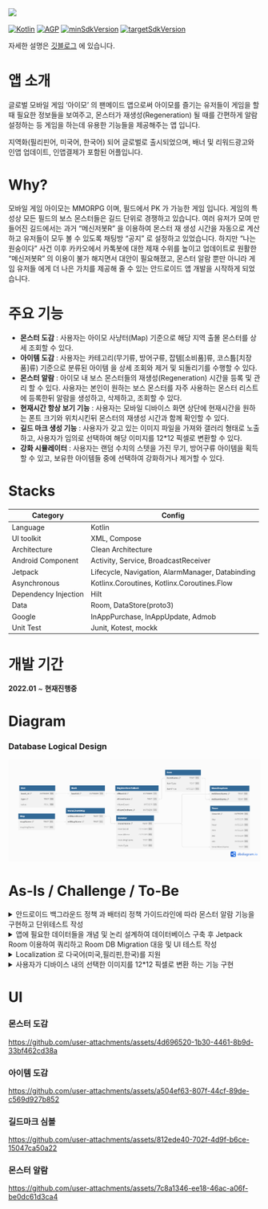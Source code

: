 <a href="https://play.google.com/store/apps/details?id=com.jinproject.twomillustratedbook">
	<img src="https://img.shields.io/badge/PlayStore-v2.3.1-4285F4?style=for-the-badge&logo=googleplay&logoColor=white&link=https://play.google.com/store/apps/details?id=com.jinproject.twomillustratedbook" />
</a>

[![Kotlin](https://img.shields.io/badge/Kotlin-2.0.10-blue.svg)](https://kotlinlang.org)
[![AGP](https://img.shields.io/badge/gradle-8.5.0-green.svg)](https://gradle.org/)
[![minSdkVersion](https://img.shields.io/badge/minSdkVersion-26-red)](https://developer.android.com/distribute/best-practices/develop/target-sdk)
[![targetSdkVersion](https://img.shields.io/badge/targetSdkVersion-34-orange)](https://developer.android.com/distribute/best-practices/develop/target-sdk)

자세한 설명은 [깃블로그](https://jowunnal.github.io/categories/#projects "블로그 링크") 에 있습니다.

# 앱 소개

글로벌 모바일 게임 ‘아이모’ 의 팬메이드 앱으로써 아이모를 즐기는 유저들이 게임을 할때 필요한 정보들을 보여주고, 몬스터가 재생성(Regeneration) 될 때를 간편하게 알람 설정하는 등 게임을 하는데 유용한 기능들을 제공해주는 앱 입니다.

지역화(필리핀어, 미국어, 한국어) 되어 글로벌로 출시되었으며, 배너 및 리워드광고와 인앱 업데이트, 인앱결제가 포함된 어플입니다.

# Why?

모바일 게임 아이모는 MMORPG 이며, 필드에서 PK 가 가능한 게임 입니다. 게임의 특성상 모든 필드의 보스 몬스터들은 길드 단위로 경쟁하고 있습니다. 여러 유저가 모여 만들어진 길드에서는 과거 “메신저봇R” 을 이용하여 몬스터 재 생성 시간을 자동으로 계산하고 유저들이 모두 볼 수 있도록 채팅방 “공지” 로 설정하고 있었습니다. 하지만 “나는 원숭이다” 사건 이후 카카오에서 카톡봇에 대한 제재 수위를 높이고 업데이트로 원활한 “메신저봇R” 의 이용이 불가 해지면서 대안이 필요해졌고, 몬스터 알람 뿐만 아니라 게임 유저들 에게 더 나은 가치를 제공해 줄 수 있는 안드로이드 앱 개발을 시작하게 되었습니다.

# 주요 기능

- **몬스터 도감** : 사용자는 아이모 사냥터(Map) 기준으로 해당 지역 출몰 몬스터를 상세 조회할 수 있다.
- **아이템 도감** : 사용자는 카테고리(무기류, 방어구류, 잡템[소비품]류, 코스튬[치장품]류) 기준으로 분류된 아이템 을 상세 조회와 제거 및 되돌리기를 수행할 수 있다.
- **몬스터 알람** : 아이모 내 보스 몬스터들의 재생성(Regeneration) 시간을 등록 및 관리 할 수 있다. 사용자는 본인이 원하는 보스 몬스터를 자주 사용하는 몬스터 리스트에 등록한뒤 알람을 생성하고, 삭제하고, 조회할 수 있다.
- **현재시간 항상 보기 기능** : 사용자는 모바일 디바이스 화면 상단에 현재시간을 원하는 폰트 크기와 위치시킨뒤 몬스터의 재생성 시간과 함께 확인할 수 있다.
- **길드 마크 생성 기능** : 사용자가 갖고 있는 이미지 파일을 가져와 갤러리 형태로 노출하고, 사용자가 임의로 선택하여 해당 이미지를 12*12 픽셀로 변환할 수 있다.
- **강화 시뮬레이터** : 사용자는 랜덤 수치의 스텟을 가진 무기, 방어구류 아이템을 획득할 수 있고, 보유한 아이템들 중에 선택하여 강화하거나 제거할 수 있다.

# Stacks

| Category | Config |
| ----- | ----- |
| Language | Kotlin |
| UI toolkit | XML, Compose |
| Architecture | Clean Architecture |
| Android Component | Activity, Service, BroadcastReceiver |
| Jetpack | Lifecycle, Navigation, AlarmManager, Databinding |
| Asynchronous | Kotlinx.Coroutines, Kotlinx.Coroutines.Flow |
| Dependency Injection | Hilt |
| Data | Room, DataStore(proto3) |
| Google | InAppPurchase, InAppUpdate, Admob |
| Unit Test | Junit, Kotest, mockk |

# 개발 기간

**2022.01** ~ **현재진행중**

# Diagram

### Database Logical Design

<img src="miscellaneoustool/documentation/db_logical_diagram.png" />

# As-Is / Challenge / To-Be

<details>
<summary>안드로이드 백그라운드 정책 과 배터리 정책 가이드라인에 따라 몬스터 알람 기능을 구현하고 단위테스트 작성</summary>
<div markdown="1">

### As-Is
- 몬스터 이름을 Spinner에서 선택한 뒤 "추가하기" 버튼을 누르면 “자주 사용하는 몬스터 리스트”에 등록된다.
  - 등록된 몬스터들은 버튼으로 노출되며, 클릭하면 죽은 시간을 입력할 수 있는 NumberPicker 가 BottomSheet 로 노출된다.
  - 죽은 시간을 입력한 뒤 "시작하기" 버튼을 누르면 몬스터의 재 생성 시간을 계산한 뒤 **알람을 생성**한다.
- 생성된 알람들은 현재 진행중인 알람 내역에서 조회할 수 있다.
- 몬스터 알람 간격은 NumberPicker 로 변경할 수 있다. 기본적으로 두개의 알람이 각각 5분, 10분 전 으로 생성된다.
- 사용자가 선택하여 현재시간과 함께 등록된 몬스터 알람의 재생성 시간을 Overlay 로 볼 수 있다.
- 알람은 지정된 시간에 Notification 을 생성하고, Notification 에서는 "알람 재생성" 버튼으로 현재 시간을 기준으로 몬스터 알람을 재 생성 할 수 있다.
- 알람을 생성하기 위한 비즈니스 로직에 대한 검증을 위해 단위테스트를 작성한다.

### Challenge
- 데이터
  - 몬스터 이름으로 Database 에 저장되어 있는 몬스터 정보의 재 생성 시간을 가져와 사용하였습니다.
  - 생성된 모든 알람들은 Database 에 몬스터 이름 단위로 저장합니다.
- 알람 생성
  - 몬스터의 재 생성 시간은 수분 ~ 수일 까지 걸릴 수 있고, 앱이 **백그라운드**에 있거나 디바이스가 **도즈모드**에 진입해도 **정시** 에 울려야 합니다.
  - 따라서 **AlarmManager#setAlarmClock** 으로 알람을 생성하고 **BroadcastReceiver** 에서 수신하여 **Notification** 을 생성합니다.
    - BroadcastReceiver#onReceive(Intent) 는 코드를 모두 빠르게 수행시키고 프로세스가 종료되기 때문에 비동기 작업을 이 안에서 처리하지 않고, intent 에 필요한 모든 정보를 담아와서 처리합니다.
- 알람 재 생성
  - NotificationCompat.Builder#addAction 으로 "알람 재생성" 버튼을 생성하고, PendingIntent#getService 으로 서비스를 실행하여 알람을 재 생성합니다.
- 단위테스트 작성
  - 알람을 생성하기 위해 몬스터 이름으로 몬스터 정보를 가져오고, 정보의 재 생성 시간을 이용하여 현재 시간으로 부터 몬스터의 다음 생성 시간을 계산하는 과정의 단위테스트를 kotlin 언어 기반 라이브러리인 kotest 와 mockk를 이용하여 작성하였습니다.

### To-Be
- 사용자들은 더 이상의 몬스터 재 생성 시간 계산의 실수를 방지하고, 알람 생성으로 정확한 시간에 잊지 않고 몬스터를 사냥할 수 있게 되었습니다.
- 몬스터 재 생성 시간을 계산하는 담당자의 계산 실수로 인한 길드 내의 유저들간에 불화를 방지할 수 있었습니다.


</div>
</details>

<details>
<summary>앱에 필요한 데이터들을 개념 및 논리 설계하여 데이터베이스 구축 후 Jetpack Room 이용하여 쿼리하고 Room DB Migration 대응 및 UI 테스트 작성</summary>
<div markdown="1">

### As-Is
- 몬스터 도감, 아이템 도감, 몬스터 알람, 강화 시뮬레이터 기능에 사용할 데이터들이 필요하다.

### Challenge
- 데이터 저장은 Local Database 선택
  - 해당 앱은 사용자 디바이스(Local) 기반의 앱 이므로 서버로 부터 데이터를 요청하지 않습니다.
  - DataStore 를 사용하기에는 많은 양의 데이터를 복잡한 데이터 구조로 관리해야 합니다.
  - 따라서, 디바이스에 Database 를 이용하여 데이터를 저장하고 관리하는 방법을 선택했습니다.
- Database 를 위한 Jetpack Room 선택
  - 안드로이드의 DBMS 는 SQLite 를 이용합니다.
  - SQLite 를 직접 이용하기에는 보일러 플레이트가 많이 발생하고, Migration 과 같은 DB 관리에 어려움이 발생했습니다.
  - 어노테이션으로 보일러 플레이트를 줄이고, Kotlinx.Coroutines 를 지원하여 DB 관리에 다양한 API 를 제공해주는 JetPack Room 을 채택했습니다.
  - 몬스터, 아이템, 도감에 대해 개념적 설계로 E-R 다이어그램을 산출하고, 논리적 설계로 테이블 관계도를 구성했습니다.
- Room DB Migration
  - Jetpack Room 은 DB Migration 에 대해 수동이전과 자동이전을 지원하고 있습니다.
  - 리펙토링 과정에 DB에 중대한 변경점들이 크게 발생하여 수동이전 코드를 작성하고, crash 를 방지하기 위해 Migration 에 대한 UI test 를 작성하였습니다. 

### To-Be
- 안드로이드 생태계에서 Local 데이터를 관리할 수 있는 방법인 SharedPerferences, DataStore 와 Room 에 대해 알게 되었습니다.

</div>
</details>

<details>
<summary>Localization 로 다국어(미국,필리핀,한국)를 지원</summary>
<div markdown="1">

### As-Is
- 모바일 게임 아이모는 글로벌 서버가 있고, 주요 국가인 미국, 필리핀 에 대한 서비스를 지원해야 한다.

### Challenge
- UI string 요소들의 지역화는 resource 의 string.xml 을 이용하여 지역화 하였습니다.
- 데이터베이스로 부터 가져온 데이터들의 지역화는 string.xml 로 지역화 할 수 없는 문제가 발생했습니다.
- 이를 Database 를 언어에 따라 생성한 뒤, Data layer 에서 ApplicationContext 를 주입받아 앱의 Locale 로 분기하여 가져오도록 지역화 하였습니다.

### To-Be
- 앱의 이용자들중 10% 만큼의 글로벌 유저들을 추가적으로 유치할 수 있었습니다.

</div>
</details>

<details>
<summary>사용자가 디바이스 내의 선택한 이미지를 12*12 픽셀로 변환 하는 기능 구현</summary>
<div markdown="1">

### As-Is
- 사용자의 디바이스 저장 공간에 있는 이미지들을 커스텀 갤러리 화면에 노출한다.
    - 갤러리의 모든 이미지들은 확대하기 버튼이 함께 노출되며, 클릭시 상세 이미지 화면으로 전환된다.
    - 갤러리는 100개의 이미지를 페이징 처리하여 가져온다.
      - 갤러리 끝에서 위로 드래그시 인스타그램의 "피드 가져오기" 와 유사한 애니메이션과 함께 100 개의 이미지를 추가로 가져온다.
    - 갤러리에는 스크롤 바 와 "최상단으로 이동하기" 버튼이 있다.
- 사용자는 임의의 이미지를 선택하면, 변환하기 버튼이 생성된다.
    - 선택된 이미지는 해제할 수 있고, 해제되지 않으면 다른 이미지를 선택할 수 없다.
- 변환하기 버튼을 누르면, 이미지의 원본과 함께 12*12 픽셀로 변환된 작은 크기의 미리보기를 제공한다.
- 사용자는 미리보기 이미지를 확인하고 변환을 원한다면, 변환하기 버튼을 누른다.
- 변환을 위해서는 인앱 결제가 수행되며, 결제가 완료 되면 다음 4가지가 노출된다.
    - 이미지의 변환된 12*12 픽셀
        - 12*12 픽셀들은 인게임에서 함께 보기 위해 Overlay 로 노출된다.
    - 사용된 색상들을 “색상 팔레트”
        - 색상 팔레트에 있는 색상을 클릭하면, 해당 색상이 사용된 픽셀만 픽셀 공간에 노출된다.
    - 색상들을 공통화 하기 위한 “색상 정밀도” 의 입력 SeekBar
        - 색상 정밀도에 따라 색상 팔레트의 색상이 공통화 되어 노출된다.
    - 12*12 픽셀로 변환된 작은 형태의 미리보기

### Challenge
- 커스텀 갤러리
  - why?
    - 안드로이드 13 버전 부터 **Photo Picker** 가 등장했고, 안드로이드 14 버전 부터 저장 장소로 부터 이미지를 가져오는 권한에 대한 제한이 강화되면서 **READ_MEDIA_VISUAL_USER_SELECTED** 권한이 추가되고 특별한 사용사례가 아니면 **Photo Picker** 를 사용하는 것이 강제 되었습니다.
    - 해당 앱의 "길드 마크 심볼 생성" 기능은 앱의 핵심 기능이고, 사용자의 접근이 빈번하게 이루어질 수 있으며, 이미지에 대한 변환을 수행하는 기능이 제공되기 때문에 해당 권한을 앱에서 사용할 수 있도록 승인 되었습니다.
    - 또한 Dynamic 한 UI Component 를 개발하고자 하는 목적이 있었으므로 **Photo Picker** 대신 **커스텀 갤러리**를 구현하는 방법을 채택하였습니다.
  - How?
    - **READ_MEDIA_IMAGES** 와 안드로이드 14 버전 이상 이라면 추가로 **READ_MEDIA_VISUAL_USER_SELECTED** 에 대한 권한을 요청 합니다.
    - 승인된 권한에 맞게 저장소로 부터 **Context#contentResolver** 로 가장 최근에 수정된 이미지 순서대로 100개를 가져옵니다.
    - 갤러리 LazyList 의 item 의 view size 에 이미지 개수를 곱하여 **스크롤 바의 위치**를 계산합니다.
    - "최상단으로 이동하기" 버튼을 클릭시 **LazyListState#animateScrollToItem** 으로 이동합니다.
      - 해당 버튼은 **코루틴을 활용한 타이머**로 3초간 스크롤이 발생하지 않으면 사라지도록 하였습니다.
- 결제
  - 인앱 결제는 **gms** 의 **InAppPurchase** 를 이용하여 구현하였습니다.
- 12*12 픽셀의 이미지 변환
  - 사용자가 선택한 이미지의 contentURI 로 **ImageDecoder#decodeBitmap** 을 이용하여 비트맵 객체를 생성합니다.
  - 해당 비트맵을 **Bitmap#createScaledBitmap** 을 이용하여 12*12 픽셀 로 변환합니다.
  - 변환된 비트맵을 **Bitmap#getPixels** 을 이용하여 색상 배열을 추출하고, 색상 정밀도 범위 내에서 비슷한 **색상들을 공통화** 하여 노출합니다.
    - 비슷한 색상들을 공통화 하는 이유는 사용성 측면에서 육안으로 구분하기 힘들 정도의 비슷한 색상들이 "색상 팔레트" 에 나뉘어져 존재하는 문제 때문입니다.
    - **색상 공통화 알고리즘**
      - "색상 팔레트" 로 담을 리스트를 생성합니다.
      - 12*12 색상 배열에 대해 완전 탐색합니다.
      - 해당 색상과 "색상 팔레트" 리스트의 색상들과의 rgb 값 차이가 "색상 정밀도" 수치 범위 내에 있다면 리스트에 추가하지 않고 반복을 종료합니다. 색상 리스트의 끝까지 없다면, 리스트에 추가합니다.
      - 마지막으로 "색상 팔레트" 리스트를 rgb 값 순서대로 정렬합니다.

### To-Be
- 이미지가 컴퓨터상에서 존재하는 방법인 Bitmap 과 Vector 에 대해 알게되었고 png, jpg, webp, svg 와 같은 확장자들에 대해 알게 되었습니다.
- android.graphics.Bitmap 의 다양한 API 들을 활용하면서 이미지 처리에 대한 이해를 넓힐 수 있었습니다.

</div>
</details>
 
# UI

### 몬스터 도감

https://github.com/user-attachments/assets/4d696520-1b30-4461-8b9d-33bf462cd38a

### 아이템 도감

https://github.com/user-attachments/assets/a504ef63-807f-44cf-89de-c569d927b852

### 길드마크 심볼

https://github.com/user-attachments/assets/812ede40-702f-4d9f-b6ce-15047ca50a22

### 몬스터 알람

https://github.com/user-attachments/assets/7c8a1346-ee18-46ac-a06f-be0dc61d3ca4
